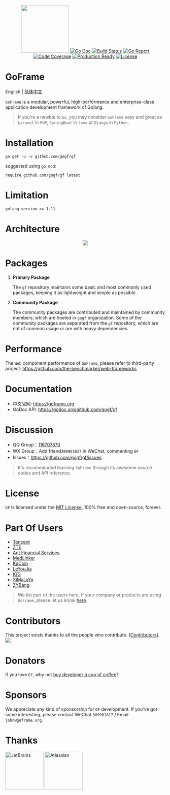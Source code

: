 <p align="center">
<a href="https://goframe.org" target="_blank">
<img src="https://goframe.org/download/thumbnails/3670188/logo.png" width="150">
</a>
<a href="https://godoc.org/github.com/gogf/gf"><img src="https://godoc.org/github.com/gogf/gf?status.svg" alt="Go Doc"></a>
<a href="https://travis-ci.com/github/gogf/gf"><img src="https://travis-ci.com/gogf/gf.svg?branch=master" alt="Build Status"></a>
<a href="https://goreportcard.com/report/github.com/gogf/gf"><img src="https://goreportcard.com/badge/github.com/gogf/gf?v=1" alt="Go Report"></a>
<a href="https://codecov.io/gh/gogf/gf/branch/master"><img src="https://codecov.io/gh/gogf/gf/branch/master/graph/badge.svg" alt="Code Coverage"></a>
<a href="https://github.com/gogf/gf"><img src="https://img.shields.io/badge/production-ready-blue.svg" alt="Production Ready"></a>
<a href="https://github.com/gogf/gf"><img src="https://img.shields.io/github/license/gogf/gf.svg?style=flat" alt="License"></a>
</p>


# GoFrame

English | [简体中文](README_ZH.MD)

`GoFrame` is a modular, powerful, high-performance and enterprise-class application development framework 
of Golang. 

> If you're a newbie to `Go`, you may consider `GoFrame` easy and great as `Laravel` in `PHP`, `SpringBoot` in `Java` or `Django` in `Python`.

# Installation
```
go get -u -v github.com/gogf/gf
```
suggested using `go.mod`:
```
require github.com/gogf/gf latest
```

# Limitation
```
golang version >= 1.11
```

# Architecture
<div align=center>
<img src="https://goframe.org/download/attachments/1114119/arch.png"/>
</div>

# Packages
1. **Primary Package**

    The `gf` repository maintains some basic and most commonly used packages, keeping it as lightweight and simple as possible. 

1. **Community Package**

    The community packages are contributed and maintained by community members, which are hosted in `gogf` organization. Some of the community packages are separated from the `gf` repository, which are not of common usage or are with heavy dependencies. 

# Performance

The `Web` component performance of `GoFrame`, please refer to third-party project: https://github.com/the-benchmarker/web-frameworks



# Documentation

* 中文官网: https://goframe.org
* GoDoc API: https://godoc.org/github.com/gogf/gf


# Discussion
- QQ Group：[116707870](//shang.qq.com/wpa/qunwpa?idkey=195f91eceeb5d7fa76009b7cd5a4641f70bf4897b7f5a520635eb26ff17adfe7)
- WX Group：Add friend`389961817` in WeChat, commenting `GF`
- Issues：https://github.com/gogf/gf/issues

> It's recommended learning `GoFrame` through its awesome source codes and API reference.

# License

`GF` is licensed under the [MIT License](LICENSE), 100% free and open-source, forever.

# Part Of Users

- [Tencent](https://www.tencent.com/)
- [ZTE](https://www.zte.com.cn/china/)
- [Ant Financial Services](https://www.antfin.com/)
- [MedLinker](https://www.medlinker.com/)
- [KuCoin](https://www.kucoin.io/)
- [LeYouJia](https://www.leyoujia.com/)
- [IGG](https://igg.com)
- [XiMaLaYa](https://www.ximalaya.com)
- [ZYBang](https://www.zybang.com/)

> We list part of the users here, if your company or products are using `GoFrame`, please let us know [here](https://goframe.org/pages/viewpage.action?pageId=1114415).


# Contributors
This project exists thanks to all the people who contribute. [[Contributors](https://github.com/gogf/gf/graphs/contributors)].
<a href="https://github.com/gogf/gf/graphs/contributors"><img src="https://opencollective.com/goframe/contributors.svg?width=890&button=false" /></a>


# Donators

If you love `GF`, why not [buy developer a cup of coffee](https://goframe.org/pages/viewpage.action?pageId=1115633)?

# Sponsors
We appreciate any kind of sponsorship for `GF` development. If you've got some interesting, please contact WeChat `389961817` / Email `john@goframe.org`.



# Thanks
<a href="https://www.jetbrains.com/?from=GoFrame"><img src="https://goframe.org/download/thumbnails/1114119/jetbrains.png" height="120" alt="JetBrains"/></a>
<a href="https://www.atlassian.com/?from=GoFrame"><img src="https://goframe.org/download/attachments/1114119/atlassian.jpg" height="120" alt="Atlassian"/></a>











